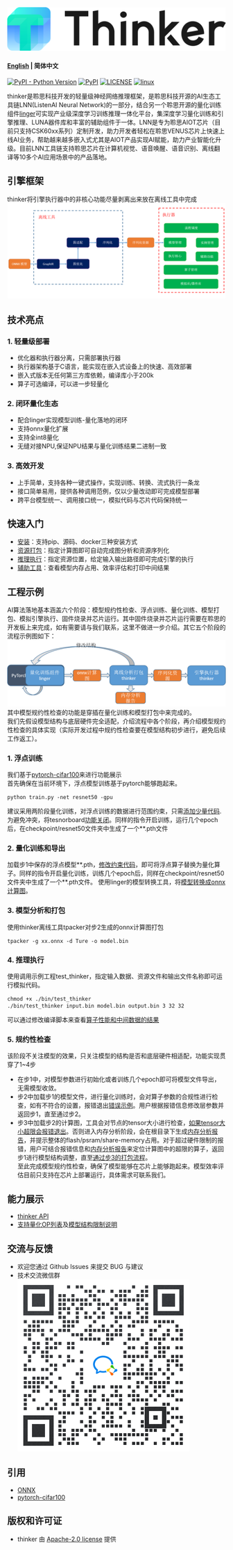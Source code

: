![thinker_logo](thinker/docs/images/thinker_logo.png)
--------------------------------------------------------------------------------
#### [English](README_EN.md) | 简体中文

[![PyPI - Python Version](https://img.shields.io/pypi/pyversions/pythinker.svg)](https://pypi.org/project/pythinker)
[![PyPI](https://badge.fury.io/py/pythinker.svg)](https://badge.fury.io/py/pythinker)
[![LICENSE](https://img.shields.io/github/license/LISTENAI/thinker.svg?style=flat-square)](https://github.com/LISTENAI/thinker/blob/main/LICENSE)
[![linux](https://github.com/LISTENAI/thinker/actions/workflows/linux_x86.yml/badge.svg)](https://github.com/LISTENAI/thinker/actions/workflows/linux_x86.yml)

thinker是聆思科技开发的轻量级神经网络推理框架，是聆思科技开源的AI生态工具链LNN(ListenAI Neural Network)的一部分，结合另一个聆思开源的量化训练组件[linger](https://github.com/LISTENAI/linger)可实现产业级深度学习训练推理一体化平台，集深度学习量化训练和引擎推理、LUNA器件库和丰富的辅助组件于一体。LNN是专为聆思AIOT芯片（目前只支持CSK60xx系列）定制开发，助力开发者轻松在聆思VENUS芯片上快速上线AI业务，帮助越来越多嵌入式尤其是AIOT产品实现AI赋能，助力产业智能化升级。目前LNN工具链支持聆思芯片在计算机视觉、语音唤醒、语音识别、离线翻译等10多个AI应用场景中的产品落地。

## 引擎框架
thinker将引擎执行器中的非核心功能尽量剥离出来放在离线工具中完成  
![thinker/docs/images/struct.png](thinker/docs/images/struct-CH.png)

## 技术亮点
### 1. 轻量级部署
* 优化器和执行器分离，只需部署执行器
* 执行器架构基于C语言，能实现在嵌入式设备上的快速、高效部署
* 嵌入式版本无任何第三方库依赖，编译库小于200k
* 算子可选编译，可以进一步轻量化

### 2. 闭环量化生态
* 配合linger实现模型训练-量化落地的闭环
* 支持onnx量化扩展
* 支持全int8量化
* 无缝对接NPU,保证NPU结果与量化训练结果二进制一致

### 3. 高效开发
* 上手简单，支持各种一键式操作，实现训练、转换、流式执行一条龙
* 接口简单易用，提供各种调用范例，仅以少量改动即可完成模型部署
* 跨平台模型统一、调用接口统一，模拟代码与芯片代码保持统一

## 快速入门
- [安装](thinker/docs/tutorial/install.md)：支持pip、源码、docker三种安装方式
- [资源打包](thinker/docs/tutorial/thinker_packer.md)：指定计算图即可自动完成图分析和资源序列化
- [推理执行](thinker/docs/tutorial/thinker_run.md)：指定资源位置，给定输入输出路径即可完成引擎的执行
- [辅助工具](thinker/docs/tutorial/thinker_performance.md)：查看模型内存占用、效率评估和打印中间结果

## 工程示例
  AI算法落地基本涵盖六个阶段：模型规约性检查、浮点训练、量化训练、模型打包、模拟引擎执行、固件烧录并芯片运行。其中固件烧录并芯片运行需要在聆思的开发板上来完成，如有需要请与我们联系，这里不做进一步介绍。其它五个阶段的流程示例图如下：  
  ![lnn_flow_path](thinker/docs/images/lnn_flow_path.png)    
  其中模型规约性检查的功能是穿插在量化训练和模型打包中来完成的。  
  我们先假设模型结构与底层硬件完全适配，介绍流程中各个阶段，再介绍模型规约性检查的具体实现（实际开发过程中规约性检查要在模型结构初步进行，避免后续工作返工）。
### 1. 浮点训练
  我们基于[pytorch-cifar100](https://github.com/weiaicunzai/pytorch-cifar100)来进行功能展示  
  首先确保在当前环境下，浮点模型训练基于pytorch能够跑起来。 
```Shell
python train.py -net resnet50 -gpu
```
  建议采用两阶段量化训练，对浮点训练的数据进行范围约束，只需[添加少量代码](thinker/docs/tutorial/resnet_modify1.md).  
  为避免冲突，将tesnorboard[功能关闭](thinker/docs/tutorial/resnet_modify2.md)。同样的指令开启训练，运行几个epoch后，在checkpoint/resnet50文件夹中生成了一个**.pth文件

### 2. 量化训练和导出
  加载步1中保存的浮点模型**.pth，[修改约束代码](thinker/docs/images/linger_set2.png)，即可将浮点算子替换为量化算子。同样的指令开启量化训练，训练几个epoch后，同样在checkpoint/resnet50文件夹中生成了一个**.pth文件。
  使用linger的模型转换工具，将[模型转换成onnx计算图](thinker/docs/images/onnx_export.png)。

### 3. 模型分析和打包
  使用thinker离线工具tpacker对步2生成的onnx计算图打包  
```Shell
tpacker -g xx.onnx -d Ture -o model.bin
```

### 4. 推理执行
  使用调用示例工程test_thinker，指定输入数据、资源文件和输出文件名称即可运行模拟代码。  
```Shell
chmod +x ./bin/test_thinker
./bin/test_thinker input.bin model.bin output.bin 3 32 32
```
可以通过修改编译脚本来查看[算子性能和中间数据的结果](thinker/docs/tutorial/thinker_performance.md)

### 5. 规约性检查
  该阶段不关注模型的效果，只关注模型的结构是否和底层硬件相适配，功能实现贯穿了1~4步
  * 在步1中，对模型参数进行初始化或者训练几个epoch即可将模型文件导出，无需模型收敛。
  * 步2中加载步1的模型文件，进行量化训练时，会对算子参数的合规性进行检查，如有不符合的设置，报错退出[错误示例](thinker/docs/images/resnet50_linger_err.png)。用户根据报错信息修改层参数并返回步1，直至通过步2。
  * 步3中加载步2的计算图，工具会对节点的tensor大小进行检查，[如果tensor大小超限会报错退出](thinker/docs/images/Resnet50_err.png)。否则进入内存分析阶段，会在根目录下生成[内存分析报告](thinker/docs/images/Resnet50_Mem1.png)，并提示整体的flash/psram/share-memory占用。对于超过硬件限制的报错，用户可结合报错信息和[内存分析报告](thinker/docs/images/Resnet50_Mem2.png)来定位计算图中的超限的算子，返回步1进行模型结构调整，直至[通过步3的打包流程](thinker/docs/images/Resnet50_sucess.png)。   
  至此完成模型规约性检查，确保了模型能够在芯片上能够跑起来。模型效率评估目前只支持在芯片上部署运行，具体需求可联系我们。  

## 能力展示
* [thinker API](thinker/docs/tutorial/thinker_api.md)
* [支持量化OP列表](https://github.com/LISTENAI/linger/blob/main/doc/tutorial/support_quant_ops.md)及[模型结构限制说明](thinker/docs/tutorial/restrain_of_model.md)

## 交流与反馈
- 欢迎您通过 Github Issues 来提交 BUG 与建议
- 技术交流微信群  
![concat us](thinker/docs/images/contact_me_qr.png)

## 引用
- [ONNX](https://github.com/onnx/onnx)
- [pytorch-cifar100](https://github.com/weiaicunzai/pytorch-cifar100)

## 版权和许可证
- thinker 由 [Apache-2.0 license](LICENSE) 提供
